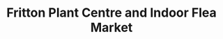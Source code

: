 ---
title: "Fritton Plant Centre and Indoor Flea Market"
url: /great-yarmouth/fritton-plant-centre-and-indoor-flea-market/
shop: Garten-Center
---